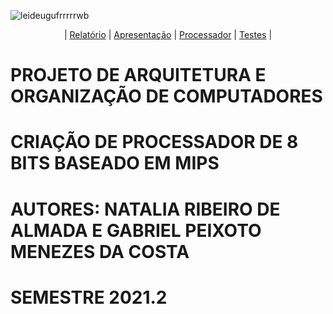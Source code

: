 ![leideugufrrrrrwb](https://user-images.githubusercontent.com/53869225/157570293-2e0af74c-2890-4741-b036-83077296f97b.png)


<p align="center">
    |	
    <a href="https://github.com/nataliaalmada/AOC_2GabrielENatalia_UFRR_2022/blob/main/Relat%C3%B3rio">Relatório</a>
    |
    <a href="https://github.com/nataliaalmada/AOC_2GabrielENatalia_UFRR_2022/blob/main/Apresenta%C3%A7%C3%A3o">Apresentação</a>
    |
    <a href="https://github.com/nataliaalmada/AOC_2GabrielENatalia_UFRR_2022/blob/main/PROCESSADOR_LEIDEBUG">Processador</a>
    |
    <a href="https://github.com/nataliaalmada/AOC_2GabrielENatalia_UFRR_2022/blob/main/TESTES">Testes</a>
     |	  

# PROJETO DE ARQUITETURA E ORGANIZAÇÃO DE COMPUTADORES
# CRIAÇÃO DE PROCESSADOR DE 8 BITS BASEADO EM MIPS 
# AUTORES: NATALIA RIBEIRO DE ALMADA E GABRIEL PEIXOTO MENEZES DA COSTA 
#          
         
# SEMESTRE 2021.2 



